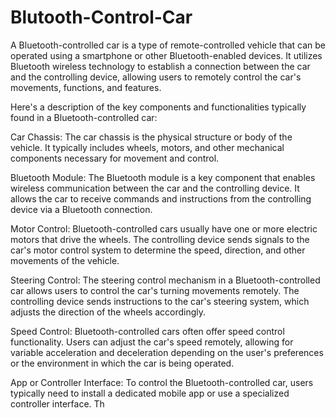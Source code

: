 # Blutooth-Control-Car



A Bluetooth-controlled car is a type of remote-controlled vehicle that can be operated using a smartphone or other Bluetooth-enabled devices. It utilizes Bluetooth wireless technology to establish a connection between the car and the controlling device, allowing users to remotely control the car's movements, functions, and features.

Here's a description of the key components and functionalities typically found in a Bluetooth-controlled car:

Car Chassis: The car chassis is the physical structure or body of the vehicle. It typically includes wheels, motors, and other mechanical components necessary for movement and control.

Bluetooth Module: The Bluetooth module is a key component that enables wireless communication between the car and the controlling device. It allows the car to receive commands and instructions from the controlling device via a Bluetooth connection.

Motor Control: Bluetooth-controlled cars usually have one or more electric motors that drive the wheels. The controlling device sends signals to the car's motor control system to determine the speed, direction, and other movements of the vehicle.

Steering Control: The steering control mechanism in a Bluetooth-controlled car allows users to control the car's turning movements remotely. The controlling device sends instructions to the car's steering system, which adjusts the direction of the wheels accordingly.

Speed Control: Bluetooth-controlled cars often offer speed control functionality. Users can adjust the car's speed remotely, allowing for variable acceleration and deceleration depending on the user's preferences or the environment in which the car is being operated.

App or Controller Interface: To control the Bluetooth-controlled car, users typically need to install a dedicated mobile app or use a specialized controller interface. Th
